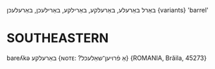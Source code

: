 באַרל
באַרעלע, באַרעלקע, באַרילקע, באַרילעכן, באַרעלעכן {variants}
'barrel'

SOUTHEASTERN
==============

bareʎkə באַרעלקע {ɴᴏᴛᴇ: ?אַ פֿרויען־שאַלעכל} {ROMANIA, Brăila, 45273}
